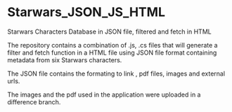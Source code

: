# Starwars_JSON_JS_HTML
Starwars Characters Database in JSON file, filtered and fetch in HTML

The repository contains a combination of .js, .cs files that will generate a filter and fetch function in a HTML file using JSON file format containing metadata from six 
Starwars characters.

The JSON file contains the formating to link , pdf files, images and external urls.

The images  and the pdf used in the application were uploaded in a difference branch.

